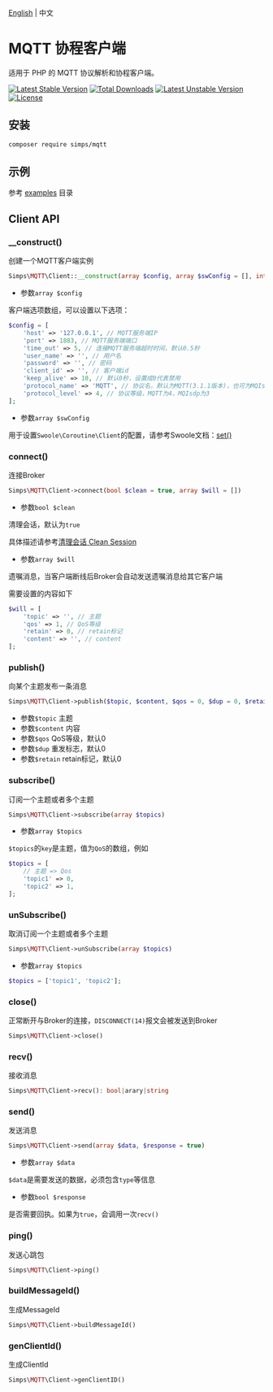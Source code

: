 [English](./README.md) | 中文

# MQTT 协程客户端

适用于 PHP 的 MQTT 协议解析和协程客户端。

[![Latest Stable Version](https://poser.pugx.org/simps/mqtt/v)](//packagist.org/packages/simps/mqtt)
[![Total Downloads](https://poser.pugx.org/simps/mqtt/downloads)](//packagist.org/packages/simps/mqtt)
[![Latest Unstable Version](https://poser.pugx.org/simps/mqtt/v/unstable)](//packagist.org/packages/simps/mqtt)
[![License](https://poser.pugx.org/simps/mqtt/license)](LICENSE)

## 安装

```bash
composer require simps/mqtt
```

## 示例

参考 [examples](./examples) 目录

## Client API

### __construct()

创建一个MQTT客户端实例

```php
Simps\MQTT\Client::__construct(array $config, array $swConfig = [], int $type = SWOOLE_SOCK_TCP)
```

* 参数`array $config`

客户端选项数组，可以设置以下选项：

```php
$config = [
    'host' => '127.0.0.1', // MQTT服务端IP
    'port' => 1883, // MQTT服务端端口
    'time_out' => 5, // 连接MQTT服务端超时时间，默认0.5秒
    'user_name' => '', // 用户名
    'password' => '', // 密码
    'client_id' => '', // 客户端id
    'keep_alive' => 10, // 默认0秒，设置成0代表禁用
    'protocol_name' => 'MQTT', // 协议名，默认为MQTT(3.1.1版本)，也可为MQIsdp(3.1版本)
    'protocol_level' => 4, // 协议等级，MQTT为4，MQIsdp为3
];
```

* 参数`array $swConfig`

用于设置`Swoole\Coroutine\Client`的配置，请参考Swoole文档：[set()](https://wiki.swoole.com/#/coroutine_client/client?id=set)

### connect()

连接Broker

```php
Simps\MQTT\Client->connect(bool $clean = true, array $will = [])
```

* 参数`bool $clean`

清理会话，默认为`true`

具体描述请参考[清理会话 Clean Session](https://mcxiaoke.gitbook.io/mqtt/03-controlpackets/0301-connect#qing-li-hui-hua-clean-session)

* 参数`array $will`

遗嘱消息，当客户端断线后Broker会自动发送遗嘱消息给其它客户端

需要设置的内容如下

```php
$will = [
    'topic' => '', // 主题
    'qos' => 1, // QoS等级
    'retain' => 0, // retain标记
    'content' => '', // content
];
```

### publish()

向某个主题发布一条消息

```php
Simps\MQTT\Client->publish($topic, $content, $qos = 0, $dup = 0, $retain = 0)
```

* 参数`$topic` 主题
* 参数`$content` 内容
* 参数`$qos` QoS等级，默认0
* 参数`$dup` 重发标志，默认0
* 参数`$retain` retain标记，默认0

### subscribe()

订阅一个主题或者多个主题

```php
Simps\MQTT\Client->subscribe(array $topics)
```

* 参数`array $topics`

`$topics`的`key`是主题，值为`QoS`的数组，例如

```php
$topics = [
    // 主题 => Qos
    'topic1' => 0, 
    'topic2' => 1,
];
```

### unSubscribe()

取消订阅一个主题或者多个主题

```php
Simps\MQTT\Client->unSubscribe(array $topics)
```

* 参数`array $topics`

```php
$topics = ['topic1', 'topic2'];
```

### close()

正常断开与Broker的连接，`DISCONNECT(14)`报文会被发送到Broker

```php
Simps\MQTT\Client->close()
```

### recv()

接收消息

```php
Simps\MQTT\Client->recv(): bool|arary|string
```

### send()

发送消息

```php
Simps\MQTT\Client->send(array $data, $response = true)
```

* 参数`array $data`

`$data`是需要发送的数据，必须包含`type`等信息

* 参数`bool $response`

是否需要回执。如果为`true`，会调用一次`recv()`

### ping()

发送心跳包

```php
Simps\MQTT\Client->ping()
```

### buildMessageId()

生成MessageId

```php
Simps\MQTT\Client->buildMessageId()
```

### genClientId()

生成ClientId

```php
Simps\MQTT\Client->genClientID()
```

